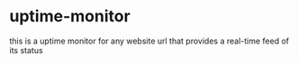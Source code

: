# uptime-monitor
this is a uptime monitor for any website url that provides a real-time feed of its status
